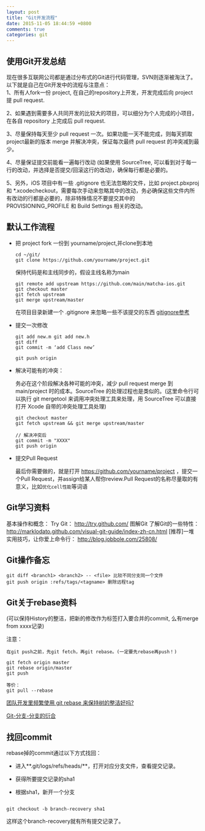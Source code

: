 ```yaml
---
layout: post
title: "Git开发流程"
date: 2015-11-05 18:44:59 +0800
comments: true
categories: git
---
```

## 使用Git开发总结

现在很多互联网公司都是通过分布式的Git进行代码管理，SVN则逐渐被淘汰了。以下就是自己在Git开发中的流程与注意点：<br>
1、所有人fork一份 project, 在自己的repository上开发，开发完成后向 project 提 pull request.

2、如果遇到需要多人共同开发的比较大的项目，可以细分为个人完成的小项目，在各自 repository 上完成后 pull request.

3、尽量保持每天至少 pull request 一次。如果功能一天不能完成，则每天抓取 project最新的版本 merge 并解决冲突，保证每次最终 pull request 的冲突减到最少。

4、尽量保证提交前能看一遍每行改动 (如果使用 SourceTree, 可以看到对于每一行的改动，并选择是否提交/回滚这行的改动)，确保每行都是必要的。

5、另外，iOS 项目中有一些 .gitignore 也无法忽略的文件，比如 project.pbxproj 和 *.xcodecheckout，需要每次手动来忽略其中的改动，务必确保这些文件内所有改动的行都是必要的，除非特殊情况不要提交其中的 PROVISIONING_PROFILE 和 Build Settings 相关的改动。
<!--more-->

## 默认工作流程

- 把 project fork 一份到 yourname/project,并clone到本地

	```
	cd ~/git/
	git clone https://github.com/yourname/project.git
	```
	保持代码是和主线同步的，假设主线名称为main

	```
	git remote add upstream https://github.com/main/matcha-ios.git
	git checkout master
	git fetch upstream 
	git merge upstream/master
	```

	在项目目录新建一个 .gitignore 来忽略一些不该提交的东西 [gitignore参考](https://github.com/github/gitignore.git)

- 提交一次修改

	```
	git add new.m git add new.h
	git diff
	git commit -m ‘add Class new’
	```
	```
	git push origin
	```
- 解决可能有的冲突：

	务必在这个阶段解决各种可能的冲突，减少 pull request merge 到 main/project 时的成本。SourceTree 的处理过程也是类似的。(这里命令行可以执行 git mergetool 来调用冲突处理工具来处理，用 SourceTree 可以直接打开 Xcode 自带的冲突处理工具处理)

	```
	git checkout master
	git fetch upstream && git merge upstream/master
	```
	```
	// 解决冲突后
	git commit -m "XXXX"
	git push origin
	```
- 提交Pull Request

	最后你需要做的，就是打开 https://github.com/yourname/project ，提交一个Pull Request，并assign给某人帮你review.Pull Request的名称尽量取的有意义，比如`优化cell性能`等词语

## Git学习资料

基本操作和概念： Try Git： http://try.github.com/
图解Git 了解Git的一些特性：http://marklodato.github.com/visual-git-guide/index-zh-cn.html
[推荐]一堆实用技巧，让你爱上命令行： http://blog.jobbole.com/25808/

## Git操作备忘

```
git diff <branch1> <branch2> -- <file> 比较不同分支同一个文件
git push origin :refs/tags/<tagname> 删除远程tag
```

## Git关于rebase资料
(可以保持History的整洁，把新的修改作为标签打入要合并的commit, 么有merge from xxxx记录)

注意：

```
在git push之前，先git fetch，再git rebase。(一定要先rebase再push！)

git fetch origin master
git rebase origin/master
git push

等价：
git pull --rebase
```

[团队开发里频繁使用 git rebase 来保持树的整洁好吗?](https://segmentfault.com/q/1010000000430041)

[Git-分支-分支的衍合](https://git-scm.com/book/zh/v1/Git-分支-分支的衍合)

## 找回commit
rebase掉的commit通过以下方式找回：

- 进入**.git/logs/refs/heads/**，打开对应分支文件，查看提交记录。

- 获得所要提交记录的sha1

- 根据sha1，新开一个分支

```

git checkout -b branch-recovery sha1

```

这样这个branch-recovery就有所有提交记录了。
